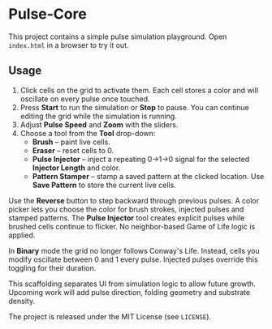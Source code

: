 # Pulse-Core

This project contains a simple pulse simulation playground. Open `index.html` in a browser to try it out.

## Usage

1. Click cells on the grid to activate them. Each cell stores a color and will
   oscillate on every pulse once touched.
2. Press **Start** to run the simulation or **Stop** to pause. You can continue
   editing the grid while the simulation is running.
3. Adjust **Pulse Speed** and **Zoom** with the sliders.
4. Choose a tool from the **Tool** drop-down:
   - **Brush** – paint live cells.
   - **Eraser** – reset cells to 0.
   - **Pulse Injector** – inject a repeating 0→1→0 signal for the selected **Injector Length** and color.
   - **Pattern Stamper** – stamp a saved pattern at the clicked location. Use **Save Pattern** to store the current live cells.

Use the **Reverse** button to step backward through previous pulses. A color
picker lets you choose the color for brush strokes, injected pulses and stamped
patterns. The **Pulse Injector** tool creates explicit pulses while brushed
cells continue to flicker. No neighbor-based Game of Life logic is applied.

In **Binary** mode the grid no longer follows Conway's Life. Instead, cells you
modify oscillate between 0 and 1 every pulse. Injected pulses override this
toggling for their duration.

This scaffolding separates UI from simulation logic to allow future growth. Upcoming work will add pulse direction, folding geometry and substrate density.

The project is released under the MIT License (see `LICENSE`).
